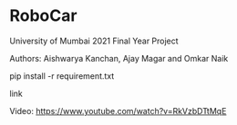 # RoboCar

University of Mumbai 2021
Final Year Project

Authors: Aishwarya Kanchan, Ajay Magar and Omkar Naik

pip install -r requirement.txt

<a herf='www.google.com'>link</a>

Video: https://www.youtube.com/watch?v=RkVzbDTtMqE 
